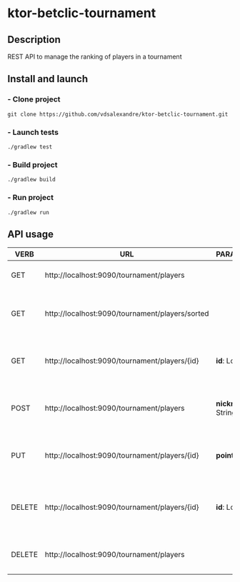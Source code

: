# ktor-betclic-tournament

## Description
REST API to manage the ranking of players in a tournament 

## Install and launch

### - Clone project
```
git clone https://github.com/vdsalexandre/ktor-betclic-tournament.git
```
### - Launch tests
```
./gradlew test
```
### - Build project
```
./gradlew build
```
### - Run project
```
./gradlew run
```

## API usage

| VERB   | URL                                             | PARAMETER(S)         | COMMENT                                              |
|--------|-------------------------------------------------|----------------------|------------------------------------------------------|
| GET    | http://localhost:9090/tournament/players        |                      | retrieve all players' information                    |
| GET    | http://localhost:9090/tournament/players/sorted |                      | retrieve all players' information sorted by ranking  |
| GET    | http://localhost:9090/tournament/players/{id}   | **id**: Long         | retrieve player's information based on id player     |
| POST   | http://localhost:9090/tournament/players        | **nickname**: String | create a new player by giving him his nickname       |
| PUT    | http://localhost:9090/tournament/players/{id}   | **points**: Long     | update player's points in the tournament             |
| DELETE | http://localhost:9090/tournament/players/{id}   | **id**: Long         | remove player from the tournament based on id player |
| DELETE | http://localhost:9090/tournament/players        |                      | remove all players from the tournament               |